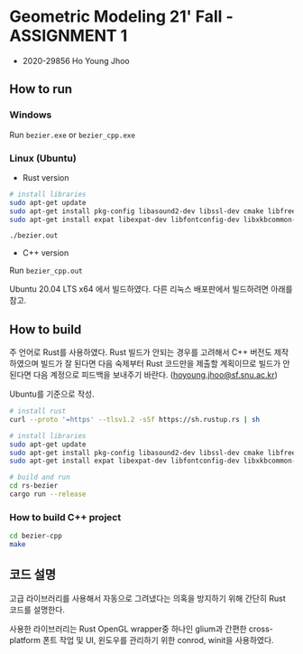 # Geometric Modeling 21' Fall - ASSIGNMENT 1

* 2020-29856 Ho Young Jhoo

## How to run

### Windows

Run `bezier.exe` or `bezier_cpp.exe`


### Linux (Ubuntu)

* Rust version

``` sh
# install libraries
sudo apt-get update
sudo apt-get install pkg-config libasound2-dev libssl-dev cmake libfreetype6-dev libexpat1-dev libxcb-composite0-dev
sudo apt-get install expat libexpat-dev libfontconfig-dev libxkbcommon-dev libxcb-render0-dev libxcb-shape0-dev libxcb-xfixes0-dev

./bezier.out
```

* C++ version

Run `bezier_cpp.out`

Ubuntu 20.04 LTS x64 에서 빌드하였다. 다른 리눅스 배포판에서 빌드하려면 아래를 참고.

## How to build 

주 언어로 Rust를 사용하였다. Rust 빌드가 안되는 경우를 고려해서 C++ 버전도 제작하였으며 빌드가 잘 된다면 다음 숙제부터 Rust 코드만을 제출할 계획이므로 빌드가 안된다면 다음 계정으로 피드백을 보내주기 바란다. (hoyoung.jhoo@sf.snu.ac.kr) 

Ubuntu를 기준으로 작성.

``` sh
# install rust
curl --proto '=https' --tlsv1.2 -sSf https://sh.rustup.rs | sh

# install libraries
sudo apt-get update
sudo apt-get install pkg-config libasound2-dev libssl-dev cmake libfreetype6-dev libexpat1-dev libxcb-composite0-dev
sudo apt-get install expat libexpat-dev libfontconfig-dev libxkbcommon-dev libxcb-render0-dev libxcb-shape0-dev libxcb-xfixes0-dev

# build and run
cd rs-bezier
cargo run --release

```

### How to build C++ project

``` sh
cd bezier-cpp
make
```

## 코드 설명

고급 라이브러리를 사용해서 자동으로 그려냈다는 의혹을 방지하기 위해 간단히 Rust 코드를 설명한다. 

사용한 라이브러리는 Rust OpenGL wrapper중 하나인 glium과 간편한 cross-platform 폰트 작업 및 UI, 윈도우를 관리하기 위한 conrod, winit을 사용하였다. 




